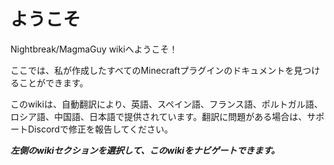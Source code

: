 # ようこそ

Nightbreak/MagmaGuy wikiへようこそ！

ここでは、私が作成したすべてのMinecraftプラグインのドキュメントを見つけることができます。

このwikiは、自動翻訳により、英語、スペイン語、フランス語、ポルトガル語、ロシア語、中国語、日本語で提供されています。翻訳に問題がある場合は、サポートDiscordで修正を報告してください。

***左側のwikiセクションを選択して、このwikiをナビゲートできます。***
